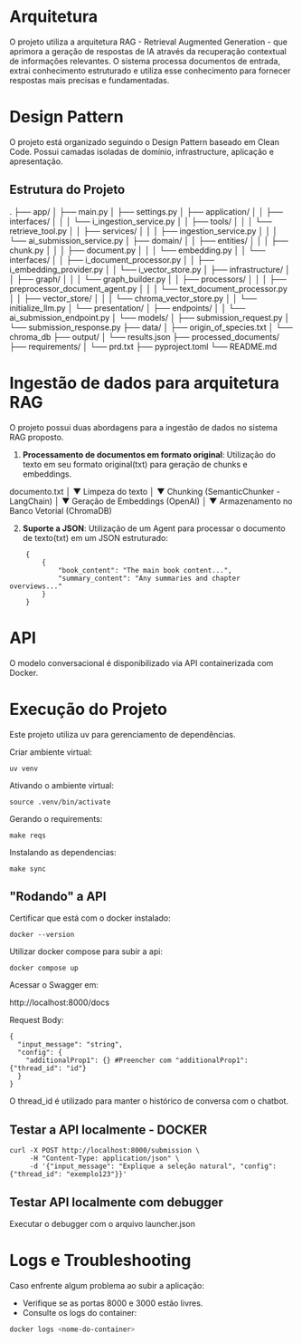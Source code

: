 # Arquitetura

O projeto utiliza a arquitetura RAG - Retrieval Augmented Generation - que aprimora a geração de respostas de IA através da recuperação contextual de informações relevantes. O sistema processa documentos de entrada, extrai conhecimento estruturado e utiliza esse conhecimento para fornecer respostas mais precisas e fundamentadas.

# Design Pattern

O projeto está organizado seguindo o Design Pattern baseado em Clean Code. Possui camadas isoladas de domínio, infrastructure, aplicação e apresentação.

## Estrutura do Projeto

.
├── app/
│   ├── main.py
│   ├── settings.py
│   ├── application/
│   │   ├── interfaces/
│   │   │   └── i_ingestion_service.py
│   │   ├── tools/
│   │   │   └── retrieve_tool.py
│   │   ├── services/
│   │   │   ├── ingestion_service.py
│   │   │   └── ai_submission_service.py
│   ├── domain/
│   │   ├── entities/
│   │   │   ├── chunk.py
│   │   │   ├── document.py
│   │   │   └── embedding.py
│   │   └── interfaces/
│   │       ├── i_document_processor.py
│   │       ├── i_embedding_provider.py
│   │       └── i_vector_store.py
│   ├── infrastructure/
│   │   ├── graph/
│   │   │   └── graph_builder.py
│   │   ├── processors/
│   │   │   ├── preprocessor_document_agent.py
│   │   │   └── text_document_processor.py
│   │   ├── vector_store/
│   │   │   └── chroma_vector_store.py
│   │   └── initialize_llm.py
│   └── presentation/
│       ├── endpoints/
│       │   └── ai_submission_endpoint.py
│       └── models/
│           ├── submission_request.py
│           └── submission_response.py
├── data/
│   ├── origin_of_species.txt
│   └── chroma_db
├── output/
│   └── results.json
├── processed_documents/
├── requirements/
│   └── prd.txt
├── pyproject.toml
└── README.md



# Ingestão de dados para arquitetura RAG

O projeto possui duas abordagens para a ingestão de dados no sistema RAG proposto.

1. **Processamento de documentos em formato original**: Utilização do texto em seu formato original(txt) para geração de chunks e embeddings.

documento.txt
   │
   ▼
Limpeza do texto
   │
   ▼
Chunking (SemanticChunker - LangChain)
   │
   ▼
Geração de Embeddings (OpenAI)
   │
   ▼
Armazenamento no Banco Vetorial (ChromaDB)

2. **Suporte a JSON**: Utilização de um Agent para processar o documento de texto(txt) em um JSON estruturado:
```
    {
        {
            "book_content": "The main book content...",
            "summary_content": "Any summaries and chapter overviews..."
        }
    }
```


# API

O modelo conversacional é disponibilizado via API containerizada com Docker.



# Execução do Projeto

Este projeto utiliza uv para gerenciamento de dependências.

Criar ambiente virtual:

`uv venv`

Ativando o ambiente virtual:

`source .venv/bin/activate`

Gerando o requirements:

`make reqs`

Instalando as dependencias:

`make sync`

## "Rodando" a API

Certificar que está com o docker instalado:

`docker --version`

Utilizar docker compose para subir a api:

`docker compose up`


Acessar o Swagger em:

http://localhost:8000/docs

Request Body:
```
{
  "input_message": "string",
  "config": {
    "additionalProp1": {} #Preencher com "additionalProp1": {"thread_id": "id"}
  }
}
```

O thread_id é utilizado para manter o histórico de conversa com o chatbot.

## Testar a API localmente - DOCKER
```
curl -X POST http://localhost:8000/submission \
     -H "Content-Type: application/json" \
     -d '{"input_message": "Explique a seleção natural", "config": {"thread_id": "exemplo123"}}'
```

## Testar API localmente com debugger

Executar o debugger com o arquivo launcher.json

# Logs e Troubleshooting

Caso enfrente algum problema ao subir a aplicação:

- Verifique se as portas 8000 e 3000 estão livres.
- Consulte os logs do container:

```bash
docker logs <nome-do-container>
```
